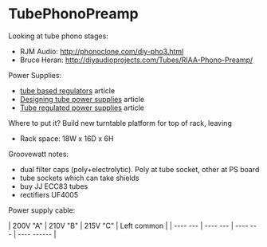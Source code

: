 # TubePhonoPreamp
Looking at tube phono stages:

 * RJM Audio:  http://phonoclone.com/diy-pho3.html
 * Bruce Heran:  http://diyaudioprojects.com/Tubes/RIAA-Phono-Preamp/

Power Supplies:

 * [tube based regulators](http://diyaudioprojects.com/mirror/members.aol.com/sbench/reg1.html) article
 * [Designing tube power supplies](http://diyaudioprojects.com/Technical/Tube-Power-Supplies/) article
 * [Tube regulated power supplies](https://www.audioxpress.com/assets/upload/files/bicknell2890.pdf) article

Where to put it?  Build new turntable platform for top of rack, leaving

 * Rack space:  18W x 16D x 6H

Groovewatt notes:

 * dual filter caps (poly+electrolytic).  Poly at tube socket, other at PS board
 * tube sockets which can take shields
 * buy JJ ECC83 tubes
 * rectifiers UF4005

Power supply cable:


| 200V "A" | 210V "B" | 215V "C" | Left common |
| ---- --- | ---- --- | ---- --- | ---- ------ |



